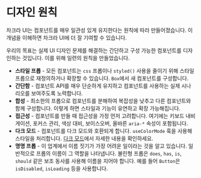 # 디자인 원칙

차크라 UI는 컴포넌트를 매우 일관성 있게 유지한다는 원칙에 따라 만들어졌습니다. 이 개념을 이해하면 차크라 UI에 더 잘 기여할 수 있습니다.

우리의 목표는 실제 UI 디자인 문제를 해결하는 간단하고 구성 가능한 컴포넌트를 디자인하는 것입니다. 이를 위해 일련의 원칙을 만들었습니다.

- **스타일 프롭** - 모든 컴포넌트는 `css` 프롭이나 `styled()` 사용을 줄이기 위해 스타일 프롭으로 재정의하거나 확장할 수 있습니다. `Box`에서 새 컴포넌트를 구성합니다.
- **간단함** - 컴포넌트 API를 매우 단순하게 유지하고 컴포넌트를 사용하는 실제 시나리오를 보여주도록 노력합니다.
- **합성** - 최소한의 프롭으로 컴포넌트를 분해하여 복잡성을 낮추고 다른 컴포넌트와 함께 구성합니다. 이렇게 하면 스타일과 기능이 유연하고 확장 가능해집니다.
- **접근성** - 컴포넌트를 만들 때 접근성을 가정 먼저 고려합니다. 여기에는 키보드 내비게이션, 포커스 관리, 색상 대비, 보이스오버, 올바른 `aria-*` 속성이 포함됩니다.
- **다크 모드** - 컴포넌트를 다크 모드와 호환되게 합니다. `useColorMode` 훅을 사용해 스타일을 처리합니다. [다크 모드](https://chakra-ui.com/docs/styled-system/color-mode)에서 자세한 내용을 확인하세요.
- **명명 프롭** - 이 업계에서 이름 짓기가 가장 어려운 일이라는 것을 알고 있습니다. 일반적으로 프롭의 이름이 그 역할을 나타냅니다. 불린형 프롭은 `does`, `has`, `is`, `should` 같은 보조 동사를 사용해 이름을 지어야 합니다. 예를 들어 `Button`은 `isDisabled`, `isLoading` 등을 사용합니다.
